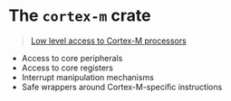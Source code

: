 # The `cortex-m` crate

> [Low level access to Cortex-M processors](https://docs.rs/cortex-m/0.7.2/thumbv7em-none-eabihf/cortex_m/index.html)
    
- Access to core peripherals
- Access to core registers
- Interrupt manipulation mechanisms
- Safe wrappers around Cortex-M-specific instructions
